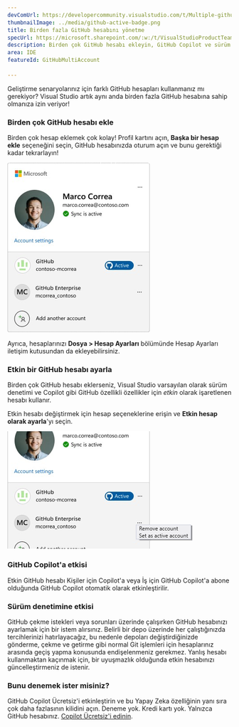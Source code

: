 ```yaml
---
devComUrl: https://developercommunity.visualstudio.com/t/Multiple-github-user-accounts/10195369
thumbnailImage: ../media/github-active-badge.png
title: Birden fazla GitHub hesabını yönetme
specUrl: https://microsoft.sharepoint.com/:w:/t/VisualStudioProductTeam/EfdJkRBfnmlHkCUlVgfrV_0BbA7B7ISqppWmOPkihdR1cw?e=MIBCab
description: Birden çok GitHub hesabı ekleyin, GitHub Copilot ve sürüm denetimi gibi GitHub özelliklerini yönlendirmek için etkin bir hesap ayarlayın.
area: IDE
featureId: GitHubMultiAccount

---
```



Geliştirme senaryolarınız için farklı GitHub hesapları kullanmanız mı gerekiyor? Visual Studio artık aynı anda birden fazla GitHub hesabına sahip olmanıza izin veriyor!

### Birden çok GitHub hesabı ekle
Birden çok hesap eklemek çok kolay! Profil kartını açın, **Başka bir hesap ekle** seçeneğini seçin, GitHub hesabınızda oturum açın ve bunu gerektiği kadar tekrarlayın!

![Birden çok GitHub hesabı olan profil kartı](../media/github-profilecard.png)

Ayrıca, hesaplarınızı **Dosya > Hesap Ayarları** bölümünde Hesap Ayarları iletişim kutusundan da ekleyebilirsiniz.

### Etkin bir GitHub hesabı ayarla

Birden çok GitHub hesabı eklerseniz, Visual Studio varsayılan olarak sürüm denetimi ve Copilot gibi GitHub özellikli özellikler için *etkin* olarak işaretlenen hesabı kullanır. 

Etkin hesabı değiştirmek için hesap seçeneklerine erişin ve **Etkin hesap olarak ayarla**'yı seçin.

![GitHub etkin hesabını ayarlama](../media/github-setasactive.png)


### GitHub Copilot'a etkisi

Etkin GitHub hesabı Kişiler için Copilot'a veya İş için GitHub Copilot'a abone olduğunda GitHub Copilot otomatik olarak etkinleştirilir.

### Sürüm denetimine etkisi

GitHub çekme istekleri veya sorunları üzerinde çalışırken GitHub hesabınızı ayarlamak için bir istem alırsınız. Belirli bir depo üzerinde her çalıştığınızda tercihlerinizi hatırlayacağız, bu nedenle depoları değiştirdiğinizde gönderme, çekme ve getirme gibi normal Git işlemleri için hesaplarınız arasında geçiş yapma konusunda endişelenmeniz gerekmez. Yanlış hesabı kullanmaktan kaçınmak için, bir uyuşmazlık olduğunda etkin hesabınızı güncelleştirmeniz de istenir.

### Bunu denemek ister misiniz?
GitHub Copilot Ücretsiz'i etkinleştirin ve bu Yapay Zeka özelliğinin yanı sıra çok daha fazlasının kilidini açın.
 Deneme yok. Kredi kartı yok. Yalnızca GitHub hesabınız. [Copilot Ücretsiz'i edinin](vscmd://View.GitHub.Copilot.Chat).

